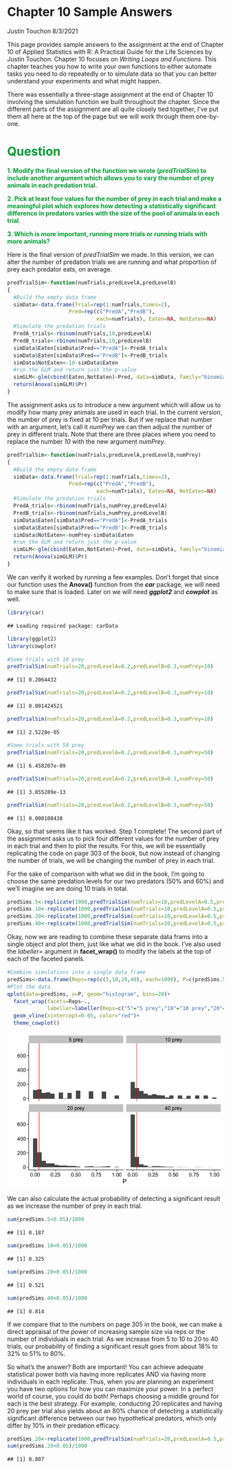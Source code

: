 Chapter 10 Sample Answers
================
Justin Touchon
8/3/2021

This page provides sample answers to the assignment at the end of
Chapter 10 of Applied Statistics with R: A Practical Guide for the Life
Sciences by Justin Touchon. Chapter 10 focuses on *Writing Loops and
Functions*. This chapter teaches you how to write your own functions to
either automate tasks you need to do repeatedly or to simulate data so
that you can better understand your experiments and what might happen.

There was essentially a three-stage assignment at the end of Chapter 10
involving the simulation function we built throughout the chapter. Since
the different parts of the assignment are all quite closely tied
together, I’ve put them all here at the top of the page but we will work
through them one-by-one.

<span style="color: #009933;">

# Question

**1. Modify the final version of the function we wrote (*predTrialSim*)
to include another argument which allows you to vary the number of prey
animals in each predation trial.**

**2. Pick at least four values for the number of prey in each trial and
make a meaningful plot which explores how detecting a statistically
significant difference in predators varies with the size of the pool of
animals in each trial.**

**3. Which is more important, running more trials or running trials with
more animals?**

</span>

Here is the final version of *predTrialSim* we made. In this version, we
can alter the number of predation trials we are running and what
proportion of prey each predator eats, on average.

``` r
predTrialSim<-function(numTrials,predLevelA,predLevelB)
{
  #Build the empty data frame
  simData<-data.frame(Trial=rep(1:numTrials,times=2),
                    Pred=rep(c("PredA","PredB"),
                             each=numTrials), Eaten=NA, NotEaten=NA)
  #Simulate the predation trials
  PredA_trials<-rbinom(numTrials,10,predLevelA)
  PredB_trials<-rbinom(numTrials,10,predLevelB)
  simData$Eaten[simData$Pred=="PredA"]<-PredA_trials
  simData$Eaten[simData$Pred=="PredB"]<-PredB_trials
  simData$NotEaten<-10-simData$Eaten
  #run the GLM and return just the p-value
  simGLM<-glm(cbind(Eaten,NotEaten)~Pred, data=simData, family="binomial")
  return(Anova(simGLM)$Pr)
}
```

The assignment asks us to introduce a new argument which will allow us
to modify how many prey animals are used in each trial. In the current
version, the number of prey is fixed at 10 per trials. But if we replace
that number with an argument, let’s call it *numPrey* we can then adjust
the number of prey in different trials. Note that there are three places
where you need to replace the number *10* with the new argument
*numPrey*.

``` r
predTrialSim<-function(numTrials,predLevelA,predLevelB,numPrey)
{
  #Build the empty data frame
  simData<-data.frame(Trial=rep(1:numTrials,times=2),
                    Pred=rep(c("PredA","PredB"),
                             each=numTrials), Eaten=NA, NotEaten=NA)
  #Simulate the predation trials
  PredA_trials<-rbinom(numTrials,numPrey,predLevelA)
  PredB_trials<-rbinom(numTrials,numPrey,predLevelB)
  simData$Eaten[simData$Pred=="PredA"]<-PredA_trials
  simData$Eaten[simData$Pred=="PredB"]<-PredB_trials
  simData$NotEaten<-numPrey-simData$Eaten
  #run the GLM and return just the p-value
  simGLM<-glm(cbind(Eaten,NotEaten)~Pred, data=simData, family="binomial")
  return(Anova(simGLM)$Pr)
}
```

We can verify it worked by running a few examples. Don’t forget that
since our function uses the **Anova()** function from the ***car***
package, we will need to make sure that is loaded. Later on we will need
***ggplot2*** and ***cowplot*** as well.

``` r
library(car)
```

    ## Loading required package: carData

``` r
library(ggplot2)
library(cowplot)
```

``` r
#Some trials with 10 prey
predTrialSim(numTrials=20,predLevelA=0.2,predLevelB=0.3,numPrey=10)
```

    ## [1] 0.2064432

``` r
predTrialSim(numTrials=20,predLevelA=0.2,predLevelB=0.3,numPrey=10)
```

    ## [1] 0.001424521

``` r
predTrialSim(numTrials=20,predLevelA=0.2,predLevelB=0.3,numPrey=10)
```

    ## [1] 2.5228e-05

``` r
#Some trials with 50 prey
predTrialSim(numTrials=20,predLevelA=0.2,predLevelB=0.3,numPrey=50)
```

    ## [1] 6.458207e-09

``` r
predTrialSim(numTrials=20,predLevelA=0.2,predLevelB=0.3,numPrey=50)
```

    ## [1] 3.855289e-13

``` r
predTrialSim(numTrials=20,predLevelA=0.2,predLevelB=0.3,numPrey=50)
```

    ## [1] 0.000108438

Okay, so that seems like it has worked. Step 1 complete! The second part
of the assignment asks us to pick four different values for the number
of prey in each trial and then to plot the results. For this, we will be
essentially replicating the code on page 303 of the book, but now
instead of changing the number of trials, we will be changing the number
of prey in each trial.

For the sake of comparison with what we did in the book, I’m going to
choose the same predation levels for our two predators (50% and 60%) and
we’ll imagine we are doing 10 trials in total.

``` r
predSims.5<-replicate(1000,predTrialSim(numTrials=10,predLevelA=0.5,predLevelB=0.6,numPrey=5))
predSims.10<-replicate(1000,predTrialSim(numTrials=10,predLevelA=0.5,predLevelB=0.6,numPrey=10))
predSims.20<-replicate(1000,predTrialSim(numTrials=10,predLevelA=0.5,predLevelB=0.6,numPrey=20))
predSims.40<-replicate(1000,predTrialSim(numTrials=10,predLevelA=0.5,predLevelB=0.6,numPrey=40))
```

Okay, now we are reading to combine these separate data frams into a
single object and plot them, just like what we did in the book. I’ve
also used the *labeller=* argument in **facet\_wrap()** to modify the
labels at the top of each of the faceted panels.

``` r
#Combine simulations into a single data frame
predSims<-data.frame(Reps=rep(c(5,10,20,40), each=1000), P=c(predSims.5, predSims.10, predSims.20, predSims.40))
#Plot the data
qplot(data=predSims, x=P, geom="histogram", bins=20)+ 
  facet_wrap(facets=Reps~., 
             labeller=labeller(Reps=c("5"="5 prey","10"="10 prey","20"="20 prey","40"="40 prey")))+ 
  geom_vline(xintercept=0.05, color="red")+ 
  theme_cowplot()
```

![](Chapter_10_answers_files/figure-gfm/unnamed-chunk-6-1.png)<!-- -->

We can also calculate the actual probability of detecting a significant
result as we increase the number of prey in each trial.

``` r
sum(predSims.5<0.05)/1000
```

    ## [1] 0.187

``` r
sum(predSims.10<0.05)/1000
```

    ## [1] 0.325

``` r
sum(predSims.20<0.05)/1000
```

    ## [1] 0.521

``` r
sum(predSims.40<0.05)/1000
```

    ## [1] 0.814

If we compare that to the numbers on page 305 in the book, we can make a
direct appraisal of the power of increasing sample size via reps or the
number of individuals in each trial. As we increase from 5 to 10 to 20
to 40 trials, our probability of finding a significant result goes from
about 18% to 32% to 51% to 80%.

So what’s the answer? Both are important! You can achieve adequate
statistical power both via having more replicates AND via having more
individuals in each replicate. Thus, when you are planning an experiment
you have two options for how you can maximize your power. In a perfect
world of course, you could do both! Perhaps choosing a middle ground for
each is the best strategy. For example, conducting 20 replicates and
having 20 prey per trial also yields about an 80% chance of detecting a
statistically significant difference between our two hypothetical
predators, which only differ by 10% in their predation efficacy.

``` r
predSims.20<-replicate(1000,predTrialSim(numTrials=20,predLevelA=0.5,predLevelB=0.6,numPrey=20))
sum(predSims.20<0.05)/1000
```

    ## [1] 0.807
